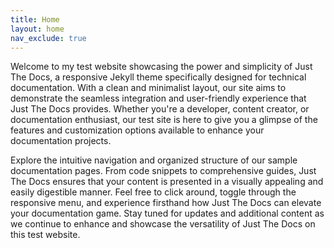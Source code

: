 ```yaml
---
title: Home
layout: home
nav_exclude: true
---
```


Welcome to my test website showcasing the power and simplicity of Just The Docs, a responsive Jekyll theme specifically designed for technical documentation. With a clean and minimalist layout, our site aims to demonstrate the seamless integration and user-friendly experience that Just The Docs provides. Whether you're a developer, content creator, or documentation enthusiast, our test site is here to give you a glimpse of the features and customization options available to enhance your documentation projects.

Explore the intuitive navigation and organized structure of our sample documentation pages. From code snippets to comprehensive guides, Just The Docs ensures that your content is presented in a visually appealing and easily digestible manner. Feel free to click around, toggle through the responsive menu, and experience firsthand how Just The Docs can elevate your documentation game. Stay tuned for updates and additional content as we continue to enhance and showcase the versatility of Just The Docs on this test website.